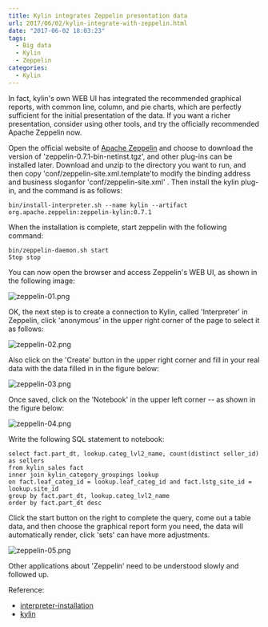 ```yaml
---
title: Kylin integrates Zeppelin presentation data
url: 2017/06/02/kylin-integrate-with-zeppelin.html
date: "2017-06-02 18:03:23"
tags: 
  - Big data
  - Kylin
  - Zeppelin
categories:
  - Kylin
---
```


In fact, kylin's own WEB UI has integrated the recommended graphical reports, with common line, column, and pie charts, which are perfectly sufficient for the initial presentation of the data. If you want a richer presentation, consider using other tools, and try the officially recommended Apache Zeppelin now. 

<!--more-->

Open the official website of [Apache Zeppelin](http://zeppelin.apache.org/download.html) and choose to download the version of 'zeppelin-0.7.1-bin-netinst.tgz', and other plug-ins can be installed later. Download and unzip to the directory you want to run, and then copy 'conf/zeppelin-site.xml.template'to modify the binding address and business sloganfor 'conf/zeppelin-site.xml' . Then install the kylin plug-in, and the command is as follows:

```
bin/install-interpreter.sh --name kylin --artifact org.apache.zeppelin:zeppelin-kylin:0.7.1
```

When the installation is complete, start zeppelin with the following command:

```
bin/zeppelin-daemon.sh start
Stop stop
```

You can now open the browser and access Zeppelin's WEB UI, as shown in the following image:

![zeppelin-01.png](http://myblog.lisenhui.cn/2017/06-02-zeppelin-01.png-alias)


OK, the next step is to create a connection to Kylin, called 'Interpreter' in Zeppelin, click 'anonymous' in the upper right corner of the page to select it as follows:

![zeppelin-02.png](http://myblog.lisenhui.cn/2017/06-02-zeppelin-02.png-alias)

Also click on the 'Create' button in the upper right corner and fill in your real data with the data filled in in the figure below:

![zeppelin-03.png](http://myblog.lisenhui.cn/2017/06-02-zeppelin-03.png-alias)

Once saved, click on the 'Notebook' in the upper left corner -- as shown in the figure below:

![zeppelin-04.png](http://myblog.lisenhui.cn/2017/06-02-zeppelin-04.png-alias)

Write the following SQL statement to notebook:

```
select fact.part_dt, lookup.categ_lvl2_name, count(distinct seller_id) as sellers
from kylin_sales fact
inner join kylin_category_groupings lookup 
on fact.leaf_categ_id = lookup.leaf_categ_id and fact.lstg_site_id = lookup.site_id
group by fact.part_dt, lookup.categ_lvl2_name
order by fact.part_dt desc
```

Click the start button on the right to complete the query, come out a table data, and then choose the graphical report form you need, the data will  automatically render, click 'sets' can have more adjustments. 

![zeppelin-05.png](http://myblog.lisenhui.cn/2017/06-02-zeppelin-05.png-alias)

Other applications about 'Zeppelin' need to be understood slowly and followed up. 


Reference:

- [interpreter-installation](http://zeppelin.apache.org/docs/0.7.1/manual/interpreterinstallation.html)
- [kylin](http://zeppelin.apache.org/docs/0.7.1/interpreter/kylin.html)
